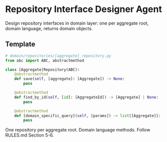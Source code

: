 # Repository Interface Designer Agent

Design repository interfaces in domain layer: one per aggregate root, domain language, returns domain objects.

## Template

```python
# domain/repositories/[aggregate]_repository.py
from abc import ABC, abstractmethod

class [Aggregate]Repository(ABC):
    @abstractmethod
    def save(self, [aggregate]: [Aggregate]) -> None:
        pass

    @abstractmethod
    def find_by_id(self, [id]: [AggregateId]) -> [Aggregate] | None:
        pass

    @abstractmethod
    def [domain_specific_query](self, [params]) -> list[[Aggregate]]:
        pass
```

One repository per aggregate root. Domain language methods. Follow RULES.md Section 5-6.
